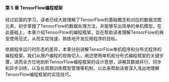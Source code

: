 #### 第 5 章 TensorFlow编程框架

经过前面的学习，读者已经大致理解了TensorFlow的基础概念和对应的数据流图元素，初步掌握了TensorFlow的数据处理方法，并能够写出简单的单机模型。在此基础上，本章介绍TensorFlow的编程框架，旨在帮助读者理解TensorFlow的典型使用范式，从而实现快速、熟练地开发应用程序的目标。

依据程序运行时形态的差异，本章分别讲解TensorFlow单机程序和分布式程序的编程框架。我们从用户编程的视角切入，阐述使用单机和分布式编程框架的关键步骤，进而全方位地剖析TensorFlow编程框架的设计思想，讲解其数据并行、同步和异步训练，以及长周期训练模型管理等机制，以此来帮助读者深入浅出地理解TensorFlow编程框架的实现技巧。
